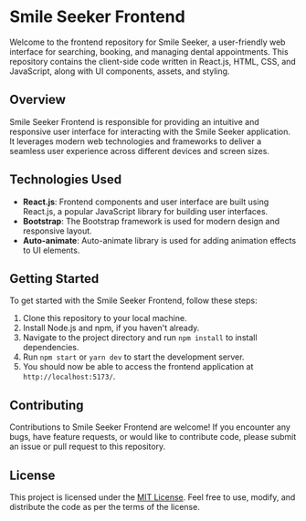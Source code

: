 # Smile Seeker Frontend

Welcome to the frontend repository for Smile Seeker, a user-friendly web interface for searching, booking, and managing dental appointments. This repository contains the client-side code written in React.js, HTML, CSS, and JavaScript, along with UI components, assets, and styling.

## Overview

Smile Seeker Frontend is responsible for providing an intuitive and responsive user interface for interacting with the Smile Seeker application. It leverages modern web technologies and frameworks to deliver a seamless user experience across different devices and screen sizes.

## Technologies Used

- **React.js**: Frontend components and user interface are built using React.js, a popular JavaScript library for building user interfaces.
- **Bootstrap**: The Bootstrap framework is used for modern design and responsive layout.
- **Auto-animate**: Auto-animate library is used for adding animation effects to UI elements.

## Getting Started

To get started with the Smile Seeker Frontend, follow these steps:

1. Clone this repository to your local machine.
2. Install Node.js and npm, if you haven't already.
3. Navigate to the project directory and run `npm install` to install dependencies.
4. Run `npm start` or `yarn dev` to start the development server.
5. You should now be able to access the frontend application at `http://localhost:5173/`.

## Contributing

Contributions to Smile Seeker Frontend are welcome! If you encounter any bugs, have feature requests, or would like to contribute code, please submit an issue or pull request to this repository.

## License

This project is licensed under the [MIT License](https://github.com/AliMoussa-00/Smile-Seeker-frontend/blob/main/LICENSE). Feel free to use, modify, and distribute the code as per the terms of the license.

